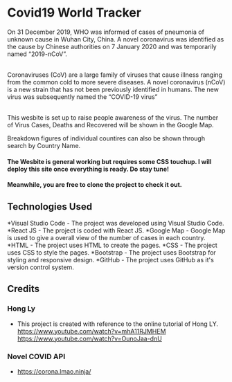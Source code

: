 # Covid19 World Tracker
On 31 December 2019, WHO was informed of cases of pneumonia of unknown cause in Wuhan City, China. A novel coronavirus was identified as the cause by Chinese authorities on 7 January 2020 and was temporarily named “2019-nCoV”. <br> <br>

Coronaviruses (CoV) are a large family of viruses that cause illness ranging from the common cold to more severe diseases. A novel coronavirus (nCoV) is a new strain that has not been previously identified in humans. The new virus was subsequently named the “COVID-19 virus”<br><br>

This wesbite is set up to raise people awareness of the virus. The number of Virus Cases, Deaths and Recovered will be shown in the Google Map.

Breakdown figures of individual countires can also be shown through search by Country Name.

#### The Wesbite is general working but requires some CSS touchup. I will deploy this site once everything is ready. Do stay tune!
#### Meanwhile, you are free to clone the project to check it out.


## Technologies Used
*Visual Studio Code - The project was developed using Visual Studio Code.
*React JS - The project is coded with React JS.
*Google Map - Google Map is used to give a overall view of the number of cases in each country.
*HTML - The project uses HTML to create the pages.
*CSS - The project uses CSS to style the pages.
*Bootstrap - The project uses Bootstrap for styling and responsive design.
*GitHub - The project uses GitHub as it's version control system.


## Credits
### Hong Ly
- This project is created with reference to the online tutorial of Hong LY.
https://www.youtube.com/watch?v=mhA11RJMHEM
https://www.youtube.com/watch?v=OunoJaa-dnU


### Novel COVID API
 - https://corona.lmao.ninja/